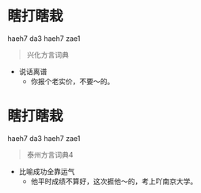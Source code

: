 # 瞎打瞎栽
haeh7 da3 haeh7 zae1
> 兴化方言词典
- 说话离谱
  - 你报个老实价，不要～的。

# 瞎打瞎栽
haeh7 da3 haeh7 zae1
> 泰州方言词典4
- 比喻成功全靠运气
  - 他平时成绩不算好，这次捱他～的，考上吖南京大学。
